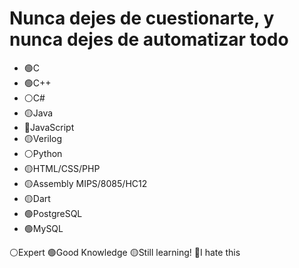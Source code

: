 # Nunca dejes de cuestionarte, y nunca dejes de automatizar todo
- 🟢C
- 🟢C++
- ⚪C#
- 🟡Java
- 🔴JavaScript
- 🟡Verilog
- ⚪Python
- 🟡HTML/CSS/PHP
- 🟡Assembly MIPS/8085/HC12
- 🟡Dart
- 🟢PostgreSQL
- 🟢MySQL


⚪Expert
🟢Good Knowledge
🟡Still learning!
🔴I hate this
